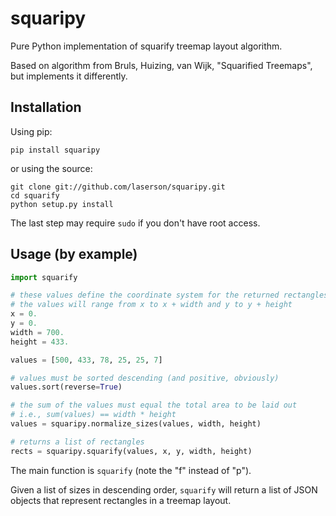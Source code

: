 squaripy
========

Pure Python implementation of squarify treemap layout algorithm.

Based on algorithm from Bruls, Huizing, van Wijk, "Squarified Treemaps", but
implements it differently.


Installation
------------

Using pip:

    pip install squaripy

or using the source:

    git clone git://github.com/laserson/squaripy.git
    cd squarify
    python setup.py install

The last step may require `sudo` if you don't have root access.


Usage (by example)
------------------

```python
import squarify

# these values define the coordinate system for the returned rectangles
# the values will range from x to x + width and y to y + height
x = 0.
y = 0.
width = 700.
height = 433.

values = [500, 433, 78, 25, 25, 7]

# values must be sorted descending (and positive, obviously)
values.sort(reverse=True)

# the sum of the values must equal the total area to be laid out
# i.e., sum(values) == width * height
values = squaripy.normalize_sizes(values, width, height)

# returns a list of rectangles
rects = squaripy.squarify(values, x, y, width, height)
```

The main function is `squarify` (note the "f" instead of "p").

Given a list of sizes in descending order, `squarify` will return a list of JSON
objects that represent rectangles in a treemap layout.
